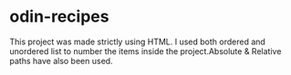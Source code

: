 # odin-recipes
This project was made strictly using HTML. I used both ordered and unordered list to number the items inside the project.Absolute & Relative paths have also been used. 

